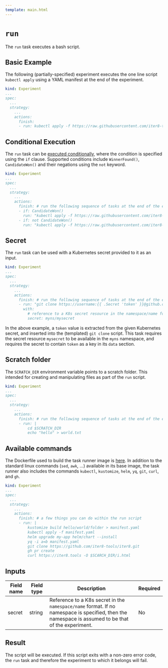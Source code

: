 ```yaml
---
template: main.html
---
```


# `run`
The `run` task executes a bash script.

## Basic Example

The following (partially-specified) experiment executes the one line script `kubectl apply` using a YAML manifest at the end of the experiment.

```yaml
kind: Experiment
...
spec:
  ...
  strategy:
    ...
    actions:
      finish:
      - run: kubectl apply -f https://raw.githubusercontent.com/iter8-tools/iter8/master/samples/mysample/manifest.yaml
```

## Conditional Execution

The `run` task can be [executed conditionally](../experiment.md#taskspec), where the condition is specified using the `if` clause. Supported conditions include `WinnerFound()`, `CandidateWon()` and their negations using the `not` keyword.

```yaml
kind: Experiment
...
spec:
  ...
  strategy:
    ...
    actions:
      finish: # run the following sequence of tasks at the end of the experiment
      - if: CandidateWon()
        run: "kubectl apply -f https://raw.githubusercontent.com/iter8-tools/iter8/master/samples/knative/quickstart/candidate.yaml"
      - if: not CandidateWon()
        run: "kubectl apply -f https://raw.githubusercontent.com/iter8-tools/iter8/master/samples/knative/quickstart/baseline.yaml"
```

## Secret

The `run` task can be used with a Kubernetes secret provided to it as an input.

```yaml
kind: Experiment
...
spec:
  ...
  strategy:
    ...
    actions:
      finish: # run the following sequence of tasks at the end of the experiment
      - run: "git clone https://username:{{ .Secret 'token' }}@github.com/username/repo.git"
        with:
          # reference to a K8s secret resource in the namespace/name format. If no namespace is specified, the namespace of the secret is assumed to be that of the experiment.
          secret: myns/mysecret
```

In the above example, a `token` value is extracted from the given Kubernetes secret, and inserted into the (templated) `git clone` script. This task requires the secret resource `mysecret` to be available in the `myns` namespace, and requires the secret to contain `token` as a key in its `data` section.


## Scratch folder

The `SCRATCH_DIR` environment variable points to a scratch folder. This intended for creating and manipulating files as part of the `run` script.

```yaml
kind: Experiment
...
spec:
  ...
  strategy:
    ...
    actions:
      finish: # run the following sequence of tasks at the end of the experiment
      - run: |
          cd $SCRATCH_DIR
          echo "hello" > world.txt
```

## Available commands

The Dockerfile used to build the task runner image is [here](https://github.com/iter8-tools/handler/blob/main/Dockerfile). In addition to the standard linux commands (`sed`, `awk`, ...) available in its base image, the task runner also includes the commands `kubectl`, `kustomize`, `helm`, `yq`, `git`, `curl`, and `gh`.

```yaml
kind: Experiment
...
spec:
  ...
  strategy:
    ...
    actions:
      finish: # a few things you can do within the run script
      - run: |
          kustomize build hello/world/folder > manifest.yaml
          kubectl apply -f manifest.yaml
          helm upgrade my-app helm/chart --install
          yq -i a=b manifest.yaml
          git clone https://github.com/iter8-tools/iter8.git
          gh pr create
          curl https://iter8.tools -O $SCARCH_DIR/i.html
```


## Inputs

| Field name | Field type | Description | Required |
| ----- | ---- | ----------- | -------- |
| secret | string | Reference to a K8s secret in the `namespace/name` format. If no namespace is specified, then the namespace is assumed to be that of the experiment.  | No |

## Result

The script will be executed. If this script exits with a non-zero error code, the `run` task and therefore the experiment to which it belongs will fail.
